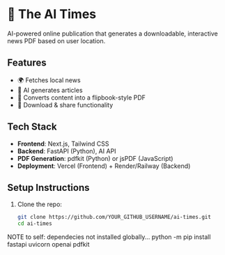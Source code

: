 
# 📰 The AI Times

AI-powered online publication that generates a downloadable, interactive news PDF based on user location.

## Features
- 🌍 Fetches local news
- 📝 AI generates articles
- 📄 Converts content into a flipbook-style PDF
- 🔄 Download & share functionality

##  Tech Stack
- **Frontend**: Next.js, Tailwind CSS
- **Backend**: FastAPI (Python), AI API
- **PDF Generation**: pdfkit (Python) or jsPDF (JavaScript)
- **Deployment**: Vercel (Frontend) + Render/Railway (Backend)

##  Setup Instructions
1. Clone the repo:
   ```bash
   git clone https://github.com/YOUR_GITHUB_USERNAME/ai-times.git
   cd ai-times


NOTE to self:
dependecies not installed globally...
python -m pip install fastapi uvicorn openai pdfkit
